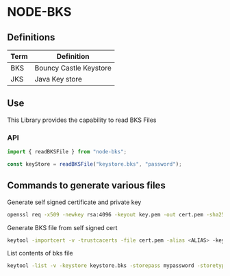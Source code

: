 # NODE-BKS

## Definitions

| Term | Definition             |
| ---- | ---------------------- |
| BKS  | Bouncy Castle Keystore |
| JKS  | Java Key store         |

## Use

This Library provides the capability to read BKS Files

### API

```javascript
import { readBKSFile } from "node-bks";

const keyStore = readBKSFile("keystore.bks", "password");
```

## Commands to generate various files

Generate self signed certificate and private key

```bash
openssl req -x509 -newkey rsa:4096 -keyout key.pem -out cert.pem -sha256 -days 3650 -nodes -subj "/C=XX/ST=StateName/L=CityName/O=CompanyName/OU=CompanySectionName/CN=CommonNameOrHostname"
```

Generate BKS file from self signed cert

```bash
keytool -importcert -v -trustcacerts -file cert.pem -alias <ALIAS> -keystore keystore.bks -provider org.bouncycastle.jce.provider.BouncyCastleProvider -providerpath <PATH_TO_BC_PROV.jar> -storetype BKS -storepass <PASSWORD>
```

List contents of bks file

```bash
keytool -list -v -keystore keystore.bks -storepass mypassword -storetype BKS -provider org.bouncycastle.jce.provider.BouncyCastleProvider -providerpath <PATH_TO_BC_PROV.jar>
```
